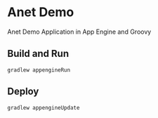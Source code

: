 # Anet Demo

Anet Demo Application in App Engine and Groovy

## Build and Run

```
gradlew appengineRun
```

## Deploy

```
gradlew appengineUpdate
```
